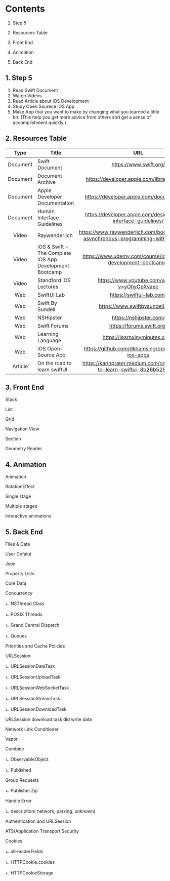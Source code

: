 # Contents

1. Step 5

2. Resources Table

3. Front End

4. Animation

5. Back End




## 1. Step 5

1. Read Swift Document 
2. Watch Videos 
3. Read Article about iOS Development
4. Study Open Sourece iOS App
5. Make App that you want to make by changing what you learned a little bit. 
   (This help you get more advice from others and get a sense of accomplishment quickly.)


## 2. Resources Table

| Type | Title | URL |
|:-----:|-------|:------:|
|Document| Swift Document| https://www.swift.org/ |
|Document| Document Archive| https://developer.apple.com/library/archive/ |
|Document| Apple Developer Documentation| https://developer.apple.com/documentation/ |
|Document| Human Interface Guidelines | https://developer.apple.com/design/human-interface-guidelines/ |
| Video | Raywenderlich| https://www.raywenderlich.com/books/combine-asynchronous-programming-with-swift/v2.0 |
| Video | iOS & Swift - The Complete iOS App Development Bootcamp | https://www.udemy.com/course/ios-13-app-development-bootcamp/ |
| Video | Standford iOS Lectures |https://www.youtube.com/watch?v=yOhyOpXvaec|
| Web | SwiftUI Lab | https://swiftui-lab.com/ |
| Web | Swift By Sundell | https://www.swiftbysundell.com/ |
| Web | NSHipster | https://nshipster.com/ |
| Web | Swift Forums | https://forums.swift.org/ |
| Web | Learning Language | https://learnxinyminutes.com/ |
| Web | iOS Open-Source App | https://github.com/dkhamsing/open-source-ios-apps |
| Article | On the road to learn swiftUI | https://karinprater.medium.com/on-the-road-to-learn-swiftui-8b26b528199c |


## 3. Front End

Stack

List

Grid 

Navigation View

Section

Geometry Reader

## 4. Animation

Animation

RotationEffect

Single stage

Multiple stages

Interactive animations

## 5. Back End

Files & Data

User Defalut 

Json 

Property Lists

Core Data

Concurrency

ㄴ NSThread Class

ㄴ POSIX Threads

ㄴ Grand Central Dispatch

ㄴ Queues


Priorities and Cache Policies


URLSession

ㄴ URLSessionDataTask

ㄴ URLSessionUploadTask

ㄴ URLSessionWebSocketTask

ㄴ URLSessionStreamTask

ㄴ URLSessionDownloadTask


URLSession download task did write data

Network Link Conditioner

Vapor

Combine

ㄴ ObservableObject

ㄴ Published

Group Requests

ㄴ Publisher.Zip

Handle Error

ㄴ description( network, parsing, unknown)

Authentication and URLSession

ATS(Application Transport Security

Cookies
 
ㄴ allHeaderFields 

ㄴ HTTPCookie.cookies

ㄴ HTTPCookieStorage


        

    

